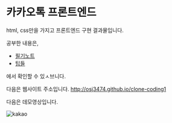 # 카카오톡 프론트엔드

html, css만을 가지고 프론트엔드 구현 결과물입니다.

공부한 내용은,

- <a href='./필기노트.md'>필기노트</a>
- <a href='./팁들.md'>팁들</a>

에서 확인할 수 있ㅅ브니다.

다음은 웹사이트 주소입니다.
http://osj3474.github.io/clone-coding1

다음은 데모영상입니다.

![kakao](https://user-images.githubusercontent.com/42775225/87564386-48e0bb80-c6fb-11ea-98d5-e3073637a91e.gif)
